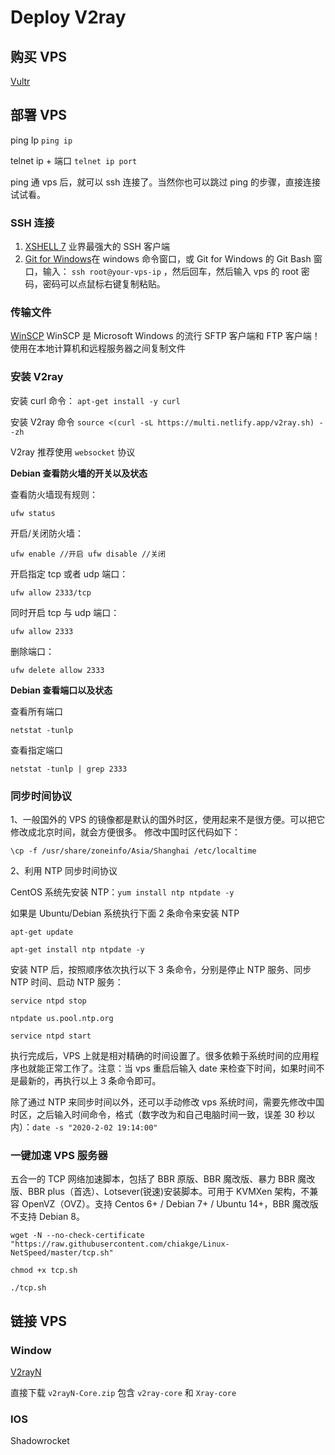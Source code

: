 # Deploy V2ray

## 购买 VPS

[Vultr](https://www.vultr.com/)

## 部署 VPS

ping Ip `ping ip`

telnet ip + 端口 `telnet ip port`

ping 通 vps 后，就可以 ssh 连接了。当然你也可以跳过 ping 的步骤，直接连接试试看。

### SSH 连接

1. [XSHELL 7](https://www.xshell.com/en/xshell-2/) 业界最强大的 SSH 客户端
2. [Git for Windows](https://git-for-windows.github.io/)在 windows 命令窗口，或 Git for Windows 的 Git Bash 窗口，输入： `ssh root@your-vps-ip` ，然后回车，然后输入 vps 的 root 密码，密码可以点鼠标右键复制粘贴。

### 传输文件

[WinSCP](https://winscp.net/eng/index.php) WinSCP 是 Microsoft Windows 的流行 SFTP 客户端和 FTP 客户端！使用在本地计算机和远程服务器之间复制文件

### 安装 V2ray

安装 curl 命令： `apt-get install -y curl`

安装 V2ray 命令 `source <(curl -sL https://multi.netlify.app/v2ray.sh) --zh`

V2ray 推荐使用 `websocket` 协议

**Debian 查看防火墙的开关以及状态**

查看防火墙现有规则：

`ufw status`

开启/关闭防火墙：

`ufw enable //开启 ufw disable //关闭`

开启指定 tcp 或者 udp 端口：

`ufw allow 2333/tcp`

同时开启 tcp 与 udp 端口：

`ufw allow 2333`

删除端口：

`ufw delete allow 2333`

**Debian 查看端口以及状态**

查看所有端口

`netstat -tunlp`

查看指定端口

`netstat -tunlp | grep 2333`

### 同步时间协议

1、一般国外的 VPS 的镜像都是默认的国外时区，使用起来不是很方便。可以把它修改成北京时间，就会方便很多。 修改中国时区代码如下：

`\cp -f /usr/share/zoneinfo/Asia/Shanghai /etc/localtime`

2、利用 NTP 同步时间协议

CentOS 系统先安装 NTP：`yum install ntp ntpdate -y`

如果是 Ubuntu/Debian 系统执行下面 2 条命令来安装 NTP

`apt-get update`

`apt-get install ntp ntpdate -y`

安装 NTP 后，按照顺序依次执行以下 3 条命令，分别是停止 NTP 服务、同步 NTP 时间、启动 NTP 服务：

`service ntpd stop`

`ntpdate us.pool.ntp.org`

`service ntpd start`

执行完成后，VPS 上就是相对精确的时间设置了。很多依赖于系统时间的应用程序也就能正常工作了。注意：当 vps 重启后输入 date 来检查下时间，如果时间不是最新的，再执行以上 3 条命令即可。

除了通过 NTP 来同步时间以外，还可以手动修改 vps 系统时间，需要先修改中国时区，之后输入时间命令，格式（数字改为和自己电脑时间一致，误差 30 秒以内）：`date -s "2020-2-02 19:14:00"`

### 一键加速 VPS 服务器

五合一的 TCP 网络加速脚本，包括了 BBR 原版、BBR 魔改版、暴力 BBR 魔改版、BBR plus（首选）、Lotsever(锐速)安装脚本。可用于 KVMXen 架构，不兼容 OpenVZ（OVZ）。支持 Centos 6+ / Debian 7+ / Ubuntu 14+，BBR 魔改版不支持 Debian 8。

`wget -N --no-check-certificate "https://raw.githubusercontent.com/chiakge/Linux-NetSpeed/master/tcp.sh"`

`chmod +x tcp.sh`

`./tcp.sh`

## 链接 VPS

### Window

[V2rayN](https://github.com/2dust/v2rayN)

直接下载 `v2rayN-Core.zip` 包含 `v2ray-core` 和 `Xray-core`

### IOS

Shadowrocket

